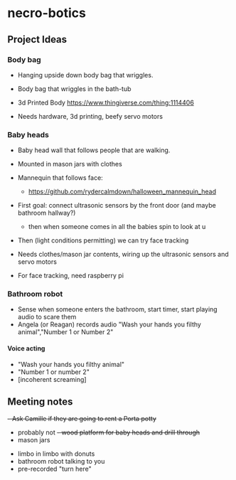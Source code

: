 # necro-botics

## Project Ideas

### Body bag
- Hanging upside down body bag that wriggles.
- Body bag that wriggles in the bath-tub
- 3d Printed Body https://www.thingiverse.com/thing:1114406

- Needs hardware, 3d printing, beefy servo motors

### Baby heads
- Baby head wall that follows people that are walking.
- Mounted in mason jars with clothes
- Mannequin that follows face:
  - https://github.com/rydercalmdown/halloween_mannequin_head
- First goal: connect ultrasonic sensors by the front door (and maybe bathroom hallway?)
  - then when someone comes in all the babies spin to look at u
- Then (light conditions permitting) we can try face tracking

- Needs clothes/mason jar contents, wiring up the ultrasonic sensors and servo motors
- For face tracking, need raspberry pi

### Bathroom robot
- Sense when someone enters the bathroom, start timer, start playing audio to scare them 
- Angela (or Reagan) records audio "Wash your hands you filthy animal","Number 1 or Number 2"   

#### Voice acting 
  * "Wash your hands you filthy animal"
  * "Number 1 or number 2"
  * [incoherent screaming]

## Meeting notes
~~- Ask Camille if they are going to rent a Porta potty~~
  * probably not
~~- wood platform for baby heads and drill through~~
  * mason jars
- limbo in limbo with donuts
- bathroom robot talking to you
- pre-recorded "turn here" 

